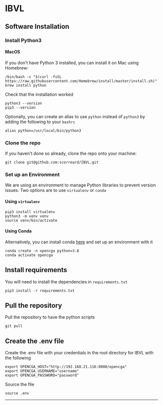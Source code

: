 # IBVL 

## Software Installation
### Install Python3
#### MacOS
If you don't have Python 3 installed, you can install it on Mac using Homebrew:
```
/bin/bash -c "$(curl -fsSL https://raw.githubusercontent.com/Homebrew/install/master/install.sh)"
brew install python
```

Check that the installation worked
```
python3 --version
pip3 --version
```

Optionally, you can create an alias to use `python` instead of `python3` by adding the following to your `bashrc`
```
alias python=/usr/local/bin/python3
```
### Clone the repo
If you haven't done so already, clone the repo onto your machine:
```
git clone git@github.com:scorreard/IBVL.git
```

### Set up an Environment
We are using an environment to manage Python libraries to prevent version issues. Two options are to use `virtualenv` or `conda`
#### Using `virtualenv`
```
pip3 install virtualenv
python3 -m venv venv
source venv/bin/activate
```

#### Using Conda
Alternatively, you can install conda [here](https://docs.conda.io/en/latest/miniconda.html) and set up an environment with it
```
conda create -n opencga python=3.8
conda activate opencga
```

## Install requirements
You will need to install the dependencies in `requirements.txt`
```
pip3 install -r requirements.txt
```

## Pull the repository
Pull the repository to have the python scripts
```
git pull
```

## Create the .env file
Create the .env file with your credentials in the root directory for IBVL with the following
```
export OPENCGA_HOST="http://192.168.21.116:8080/opencga"
export OPENCGA_USERNAME="username"
export OPENCGA_PASSWORD="password"
```
Source the file
```
source .env
```


---
